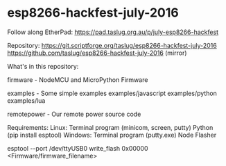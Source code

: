 # esp8266-hackfest-july-2016

Follow along EtherPad:
https://pad.taslug.org.au/p/july-esp8266-hackfest

Repository:
https://git.scriptforge.org/taslug/esp8266-hackfest-july-2016
https://github.com/taslug/esp8266-hackfest-july-2016 (mirror)

What's in this repository:

firmware - NodeMCU and MicroPython Firmware

examples - Some simple examples
examples/javascript
examples/python
examples/lua

remotepower - Our remote power source code

Requirements:
Linux:
Terminal program (minicom, screen, putty)
Python (pip install esptool)
Windows:
Terminal program (putty.exe)
Node Flasher

esptool --port /dev/ttyUSB0 write_flash 0x00000 <Firmware/firmware_filename>
